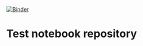 
[![Binder](https://mybinder.org/badge.svg)](https://mybinder.org/v2/gh/AaronWatters/test_notebook/master)

# Test notebook repository

